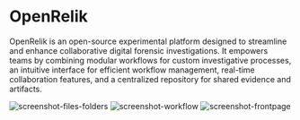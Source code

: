 # OpenRelik

OpenRelik is an open-source experimental platform designed to streamline and enhance collaborative digital forensic investigations. It empowers teams by combining modular workflows for custom investigative processes, an intuitive interface for efficient workflow management, real-time collaboration features, and a centralized repository for shared evidence and artifacts.

![screenshot-files-folders](https://github.com/user-attachments/assets/52e8b3ad-a135-469b-8043-e366398d4691)
![screenshot-workflow](https://github.com/user-attachments/assets/86612331-2996-4d4a-9e45-945d28c21fef)
![screenshot-frontpage](https://github.com/user-attachments/assets/9cbc99c2-1cec-41aa-b135-e40055e578be)
